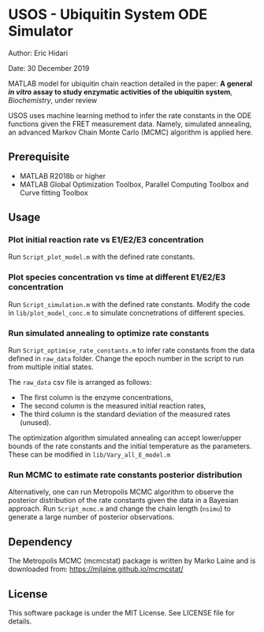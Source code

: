 # USOS - Ubiquitin System ODE Simulator
Author: Eric Hidari

Date: 30 December 2019

MATLAB model for ubiquitin chain reaction detailed in the paper:
**A general _in vitro_ assay to study enzymatic activities of the ubiquitin system**, *Biochemistry*, under review

 USOS uses machine learning method to infer the rate constants in the ODE functions given the FRET measurement data. Namely, simulated annealing, an advanced Markov Chain Monte Carlo (MCMC) algorithm is applied here. 

## Prerequisite
- MATLAB R2018b or higher
- MATLAB Global Optimization Toolbox, Parallel Computing Toolbox and Curve fitting Toolbox

## Usage
### Plot initial reaction rate vs E1/E2/E3 concentration
Run `Script_plot_model.m` with the defined rate constants.

### Plot species concentration vs time at different E1/E2/E3 concentration
Run `Script_simulation.m` with the defined rate constants. Modify the code in `lib/plot_model_conc.m` to simulate concnetrations of different species.

### Run simulated annealing to optimize rate constants
Run `Script_optimise_rate_constants.m` to infer rate constants from the data defined in `raw_data` folder. Change the epoch number in the script to run from multiple initial states.

The `raw_data` csv file is arranged as follows:
- The first column is the enzyme concentrations, 
- The second column is the measured initial reaction rates, 
- The third column is the standard deviation of the measured rates (unused).

The optimization algorithm simulated annealing can accept lower/upper bounds of the rate constants and the initial temperature as the parameters. These can be modified in `lib/Vary_all_E_model.m`

### Run MCMC to estimate rate constants posterior distribution
Alternatively, one can run Metropolis MCMC algorithm to observe the posterior distribution of the rate constants given the data in a Bayesian approach. Run `Script_mcmc.m` and change the chain length (`nsimu`) to generate a large number of posterior observations. 

## Dependency
The Metropolis MCMC (mcmcstat) package is written by Marko Laine and is downloaded from:
https://mjlaine.github.io/mcmcstat/

## License
This software package is under the MIT License. See LICENSE file for details.

